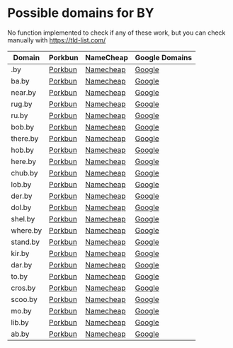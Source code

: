 # Possible domains for BY

No function implemented to check if any of these work, but you can check manually with https://tld-list.com/

| Domain | Porkbun | NameCheap | Google Domains |
|---|---|---|---|
| .by | [Porkbun](https://porkbun.com/checkout/search?prb=e814663da1&tlds=&idnLanguage=&search=search&q=.by) | [Namecheap](https://www.namecheap.com/domains/registration/results/?domain=.by) | [Google](https://domains.google.com/registrar/search?searchTerm=.by) |
| ba.by | [Porkbun](https://porkbun.com/checkout/search?prb=e814663da1&tlds=&idnLanguage=&search=search&q=ba.by) | [Namecheap](https://www.namecheap.com/domains/registration/results/?domain=ba.by) | [Google](https://domains.google.com/registrar/search?searchTerm=ba.by) |
| near.by | [Porkbun](https://porkbun.com/checkout/search?prb=e814663da1&tlds=&idnLanguage=&search=search&q=near.by) | [Namecheap](https://www.namecheap.com/domains/registration/results/?domain=near.by) | [Google](https://domains.google.com/registrar/search?searchTerm=near.by) |
| rug.by | [Porkbun](https://porkbun.com/checkout/search?prb=e814663da1&tlds=&idnLanguage=&search=search&q=rug.by) | [Namecheap](https://www.namecheap.com/domains/registration/results/?domain=rug.by) | [Google](https://domains.google.com/registrar/search?searchTerm=rug.by) |
| ru.by | [Porkbun](https://porkbun.com/checkout/search?prb=e814663da1&tlds=&idnLanguage=&search=search&q=ru.by) | [Namecheap](https://www.namecheap.com/domains/registration/results/?domain=ru.by) | [Google](https://domains.google.com/registrar/search?searchTerm=ru.by) |
| bob.by | [Porkbun](https://porkbun.com/checkout/search?prb=e814663da1&tlds=&idnLanguage=&search=search&q=bob.by) | [Namecheap](https://www.namecheap.com/domains/registration/results/?domain=bob.by) | [Google](https://domains.google.com/registrar/search?searchTerm=bob.by) |
| there.by | [Porkbun](https://porkbun.com/checkout/search?prb=e814663da1&tlds=&idnLanguage=&search=search&q=there.by) | [Namecheap](https://www.namecheap.com/domains/registration/results/?domain=there.by) | [Google](https://domains.google.com/registrar/search?searchTerm=there.by) |
| hob.by | [Porkbun](https://porkbun.com/checkout/search?prb=e814663da1&tlds=&idnLanguage=&search=search&q=hob.by) | [Namecheap](https://www.namecheap.com/domains/registration/results/?domain=hob.by) | [Google](https://domains.google.com/registrar/search?searchTerm=hob.by) |
| here.by | [Porkbun](https://porkbun.com/checkout/search?prb=e814663da1&tlds=&idnLanguage=&search=search&q=here.by) | [Namecheap](https://www.namecheap.com/domains/registration/results/?domain=here.by) | [Google](https://domains.google.com/registrar/search?searchTerm=here.by) |
| chub.by | [Porkbun](https://porkbun.com/checkout/search?prb=e814663da1&tlds=&idnLanguage=&search=search&q=chub.by) | [Namecheap](https://www.namecheap.com/domains/registration/results/?domain=chub.by) | [Google](https://domains.google.com/registrar/search?searchTerm=chub.by) |
| lob.by | [Porkbun](https://porkbun.com/checkout/search?prb=e814663da1&tlds=&idnLanguage=&search=search&q=lob.by) | [Namecheap](https://www.namecheap.com/domains/registration/results/?domain=lob.by) | [Google](https://domains.google.com/registrar/search?searchTerm=lob.by) |
| der.by | [Porkbun](https://porkbun.com/checkout/search?prb=e814663da1&tlds=&idnLanguage=&search=search&q=der.by) | [Namecheap](https://www.namecheap.com/domains/registration/results/?domain=der.by) | [Google](https://domains.google.com/registrar/search?searchTerm=der.by) |
| dol.by | [Porkbun](https://porkbun.com/checkout/search?prb=e814663da1&tlds=&idnLanguage=&search=search&q=dol.by) | [Namecheap](https://www.namecheap.com/domains/registration/results/?domain=dol.by) | [Google](https://domains.google.com/registrar/search?searchTerm=dol.by) |
| shel.by | [Porkbun](https://porkbun.com/checkout/search?prb=e814663da1&tlds=&idnLanguage=&search=search&q=shel.by) | [Namecheap](https://www.namecheap.com/domains/registration/results/?domain=shel.by) | [Google](https://domains.google.com/registrar/search?searchTerm=shel.by) |
| where.by | [Porkbun](https://porkbun.com/checkout/search?prb=e814663da1&tlds=&idnLanguage=&search=search&q=where.by) | [Namecheap](https://www.namecheap.com/domains/registration/results/?domain=where.by) | [Google](https://domains.google.com/registrar/search?searchTerm=where.by) |
| stand.by | [Porkbun](https://porkbun.com/checkout/search?prb=e814663da1&tlds=&idnLanguage=&search=search&q=stand.by) | [Namecheap](https://www.namecheap.com/domains/registration/results/?domain=stand.by) | [Google](https://domains.google.com/registrar/search?searchTerm=stand.by) |
| kir.by | [Porkbun](https://porkbun.com/checkout/search?prb=e814663da1&tlds=&idnLanguage=&search=search&q=kir.by) | [Namecheap](https://www.namecheap.com/domains/registration/results/?domain=kir.by) | [Google](https://domains.google.com/registrar/search?searchTerm=kir.by) |
| dar.by | [Porkbun](https://porkbun.com/checkout/search?prb=e814663da1&tlds=&idnLanguage=&search=search&q=dar.by) | [Namecheap](https://www.namecheap.com/domains/registration/results/?domain=dar.by) | [Google](https://domains.google.com/registrar/search?searchTerm=dar.by) |
| to.by | [Porkbun](https://porkbun.com/checkout/search?prb=e814663da1&tlds=&idnLanguage=&search=search&q=to.by) | [Namecheap](https://www.namecheap.com/domains/registration/results/?domain=to.by) | [Google](https://domains.google.com/registrar/search?searchTerm=to.by) |
| cros.by | [Porkbun](https://porkbun.com/checkout/search?prb=e814663da1&tlds=&idnLanguage=&search=search&q=cros.by) | [Namecheap](https://www.namecheap.com/domains/registration/results/?domain=cros.by) | [Google](https://domains.google.com/registrar/search?searchTerm=cros.by) |
| scoo.by | [Porkbun](https://porkbun.com/checkout/search?prb=e814663da1&tlds=&idnLanguage=&search=search&q=scoo.by) | [Namecheap](https://www.namecheap.com/domains/registration/results/?domain=scoo.by) | [Google](https://domains.google.com/registrar/search?searchTerm=scoo.by) |
| mo.by | [Porkbun](https://porkbun.com/checkout/search?prb=e814663da1&tlds=&idnLanguage=&search=search&q=mo.by) | [Namecheap](https://www.namecheap.com/domains/registration/results/?domain=mo.by) | [Google](https://domains.google.com/registrar/search?searchTerm=mo.by) |
| lib.by | [Porkbun](https://porkbun.com/checkout/search?prb=e814663da1&tlds=&idnLanguage=&search=search&q=lib.by) | [Namecheap](https://www.namecheap.com/domains/registration/results/?domain=lib.by) | [Google](https://domains.google.com/registrar/search?searchTerm=lib.by) |
| ab.by | [Porkbun](https://porkbun.com/checkout/search?prb=e814663da1&tlds=&idnLanguage=&search=search&q=ab.by) | [Namecheap](https://www.namecheap.com/domains/registration/results/?domain=ab.by) | [Google](https://domains.google.com/registrar/search?searchTerm=ab.by) |
